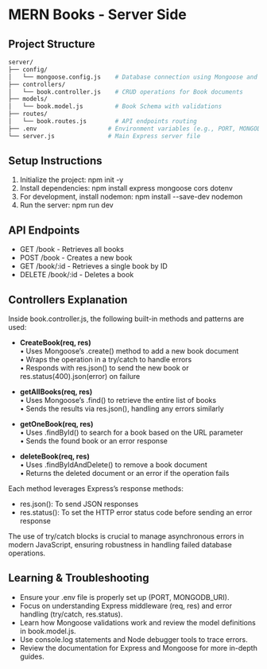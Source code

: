 # MERN Books - Server Side

## Project Structure
```bash
server/
├── config/
│   └── mongoose.config.js    # Database connection using Mongoose and environment variables
├── controllers/
│   └── book.controller.js    # CRUD operations for Book documents
├── models/
│   └── book.model.js         # Book Schema with validations
├── routes/
│   └── book.routes.js        # API endpoints routing 
├── .env                    # Environment variables (e.g., PORT, MONGODB_URI)
└── server.js               # Main Express server file
```

## Setup Instructions
1. Initialize the project:
   npm init -y
2. Install dependencies:
   npm install express mongoose cors dotenv
3. For development, install nodemon:
   npm install --save-dev nodemon
4. Run the server:
   npm run dev

## API Endpoints
- GET /book     - Retrieves all books
- POST /book    - Creates a new book
- GET /book/:id - Retrieves a single book by ID
- DELETE /book/:id - Deletes a book

## Controllers Explanation
Inside book.controller.js, the following built-in methods and patterns are used:

- **CreateBook(req, res)**  
  • Uses Mongoose’s .create() method to add a new book document  
  • Wraps the operation in a try/catch to handle errors  
  • Responds with res.json() to send the new book or res.status(400).json(error) on failure  

- **getAllBooks(req, res)**  
  • Uses Mongoose’s .find() to retrieve the entire list of books  
  • Sends the results via res.json(), handling any errors similarly  

- **getOneBook(req, res)**  
  • Uses .findById() to search for a book based on the URL parameter  
  • Sends the found book or an error response

- **deleteBook(req, res)**  
  • Uses .findByIdAndDelete() to remove a book document  
  • Returns the deleted document or an error if the operation fails

Each method leverages Express’s response methods:
- res.json(): To send JSON responses
- res.status(): To set the HTTP error status code before sending an error response

The use of try/catch blocks is crucial to manage asynchronous errors in modern JavaScript, ensuring robustness in handling failed database operations.

## Learning & Troubleshooting
- Ensure your .env file is properly set up (PORT, MONGODB_URI).  
- Focus on understanding Express middleware (req, res) and error handling (try/catch, res.status).  
- Learn how Mongoose validations work and review the model definitions in book.model.js.  
- Use console.log statements and Node debugger tools to trace errors.  
- Review the documentation for Express and Mongoose for more in-depth guides.
